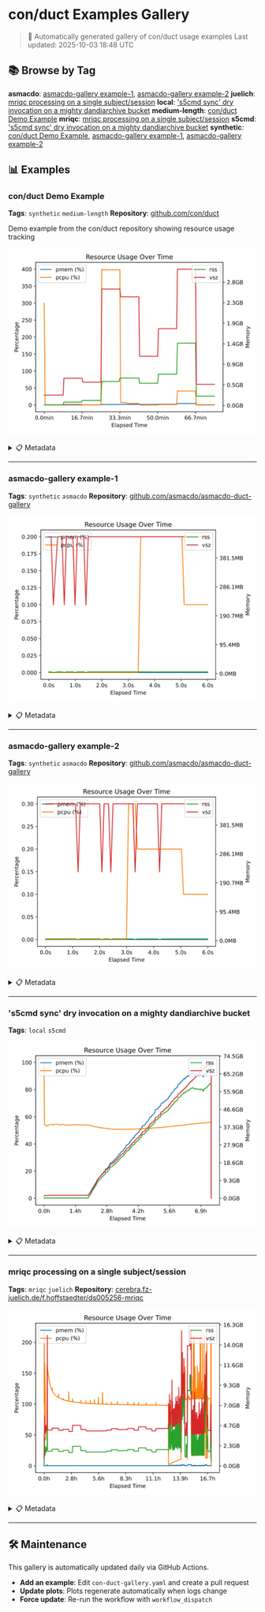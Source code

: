 # con/duct Examples Gallery

> 🤖 Automatically generated gallery of con/duct usage examples
> Last updated: 2025-10-03 18:48 UTC


## 📚 Browse by Tag

**asmacdo**: [asmacdo-gallery example-1](#asmacdo-gallery-example-1), [asmacdo-gallery example-2](#asmacdo-gallery-example-2)
**juelich**: [mriqc processing on a single subject/session](#mriqc-processing-on-a-single-subject-session)
**local**: ['s5cmd sync' dry invocation on a mighty dandiarchive bucket](#s5cmd-sync-dry-invocation-on-a-mighty-dandiarchive-bucket)
**medium-length**: [con/duct Demo Example](#con-duct-demo-example)
**mriqc**: [mriqc processing on a single subject/session](#mriqc-processing-on-a-single-subject-session)
**s5cmd**: ['s5cmd sync' dry invocation on a mighty dandiarchive bucket](#s5cmd-sync-dry-invocation-on-a-mighty-dandiarchive-bucket)
**synthetic**: [con/duct Demo Example](#con-duct-demo-example), [asmacdo-gallery example-1](#asmacdo-gallery-example-1), [asmacdo-gallery example-2](#asmacdo-gallery-example-2)

## 📊 Examples

### con/duct Demo Example

**Tags**: `synthetic` `medium-length`
**Repository**: [github.com/con/duct](https://github.com/con/duct/)

Demo example from the con/duct repository showing resource usage tracking

![Plot for con/duct Demo Example](images/con-duct-demo-example.svg)

<details>
<summary>📋 Metadata</summary>

- **Info file**: [example_output_info.json](logs/conduct-demo-example/example_output_info.json)
- **Usage data**: [example_output_usage.json](logs/conduct-demo-example/example_output_usage.json)
- **Standard output**: [stdout](logs/conduct-demo-example/example_output_stdout)
- **Standard error**: [stderr](logs/conduct-demo-example/example_output_stderr)

</details>

---

### asmacdo-gallery example-1

**Tags**: `synthetic` `asmacdo`
**Repository**: [github.com/asmacdo/asmacdo-duct-gallery](https://github.com/asmacdo/asmacdo-duct-gallery/)

![Plot for asmacdo-gallery example-1](images/asmacdo-gallery-example-1.svg)

<details>
<summary>📋 Metadata</summary>

- **Info file**: [example_output_info.json](logs/asmacdo-gallery-example-1/example_output_info.json)
- **Usage data**: [example_output_usage.json](logs/asmacdo-gallery-example-1/example_output_usage.json)
- **Standard output**: [stdout](logs/asmacdo-gallery-example-1/example_output_stdout)
- **Standard error**: [stderr](logs/asmacdo-gallery-example-1/example_output_stderr)

</details>

---

### asmacdo-gallery example-2

**Tags**: `synthetic` `asmacdo`
**Repository**: [github.com/asmacdo/asmacdo-duct-gallery](https://github.com/asmacdo/asmacdo-duct-gallery/)

![Plot for asmacdo-gallery example-2](images/asmacdo-gallery-example-2.svg)

<details>
<summary>📋 Metadata</summary>

- **Info file**: [example_output_info.json](logs/asmacdo-gallery-example-2/example_output_info.json)
- **Usage data**: [example_output_usage.json](logs/asmacdo-gallery-example-2/example_output_usage.json)
- **Standard output**: [stdout](logs/asmacdo-gallery-example-2/example_output_stdout)
- **Standard error**: [stderr](logs/asmacdo-gallery-example-2/example_output_stderr)

</details>

---

### 's5cmd sync' dry invocation on a mighty dandiarchive bucket

**Tags**: `local` `s5cmd`

![Plot for 's5cmd sync' dry invocation on a mighty dandiarchive bucket](images/s5cmd-sync-dry-invocation-on-a-mighty-dandiarchive-bucket.svg)

<details>
<summary>📋 Metadata</summary>

- **Info file**: [example_output_info.json](/home/yoh/proj/CON/yarikoptic-duct-gallery/logs/s5cmd-1/2024.10.28T11.08.51-2733714_info.json)
- **Usage data**: [example_output_usage.json](/home/yoh/proj/CON/yarikoptic-duct-gallery/logs/s5cmd-1/2024.10.28T11.08.51-2733714_usage.json)
- **Standard output**: [stdout](/home/yoh/proj/CON/yarikoptic-duct-gallery/logs/s5cmd-1/2024.10.28T11.08.51-2733714_stdout)
- **Standard error**: [stderr](/home/yoh/proj/CON/yarikoptic-duct-gallery/logs/s5cmd-1/2024.10.28T11.08.51-2733714_stderr)

</details>

---

### mriqc processing on a single subject/session

**Tags**: `mriqc` `juelich`
**Repository**: [cerebra.fz-juelich.de/f.hoffstaedter/ds005256-mriqc](https://cerebra.fz-juelich.de/f.hoffstaedter/ds005256-mriqc)

![Plot for mriqc processing on a single subject/session](images/mriqc-processing-on-a-single-subject-session.svg)

<details>
<summary>📋 Metadata</summary>

- **Info file**: [example_output_info.json](logs/mriqc-processing-on-a-single-subjectsession/example_output_info.json)
- **Usage data**: [example_output_usage.json](logs/mriqc-processing-on-a-single-subjectsession/example_output_usage.json)
- **Standard output**: [stdout](logs/mriqc-processing-on-a-single-subjectsession/example_output_stdout)
- **Standard error**: [stderr](logs/mriqc-processing-on-a-single-subjectsession/example_output_stderr)

</details>

---

## 🛠️ Maintenance

This gallery is automatically updated daily via GitHub Actions.

- **Add an example**: Edit `con-duct-gallery.yaml` and create a pull request
- **Update plots**: Plots regenerate automatically when logs change
- **Force update**: Re-run the workflow with `workflow_dispatch`
